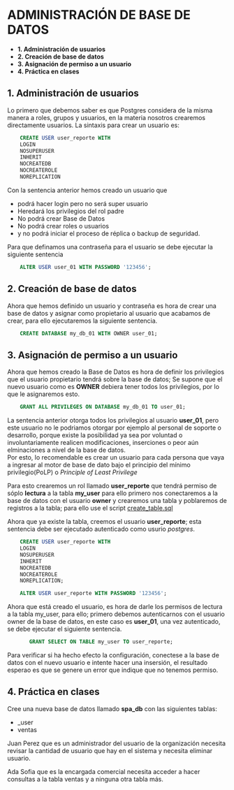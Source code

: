 # ADMINISTRACIÓN DE BASE DE DATOS

* **1. Administración de usuarios**
* **2. Creación de base de datos**
* **3. Asignación de permiso a un usuario**
* **4. Práctica en clases**


## 1. Administración de usuarios
Lo primero que debemos saber es que Postgres considera de la misma manera a roles, grupos y usuarios, en la materia 
nosotros crearemos directamente usuarios.
La sintaxis para crear un usuario es:

```sql
    CREATE USER user_reporte WITH
    LOGIN
    NOSUPERUSER
    INHERIT
    NOCREATEDB
    NOCREATEROLE
    NOREPLICATION
```
Con la sentencia anterior hemos creado un usuario que 
* podrá hacer login pero no será super usuario
* Heredará los privilegios del rol padre
* No podrá crear Base de Datos
* No podrá crear roles o usuarios
* y no podrá iniciar el proceso de réplica o backup de seguridad.

Para que definamos una contraseña para el usuario se debe ejecutar la siguiente sentencia
```sql
    ALTER USER user_01 WITH PASSWORD '123456';
```

## 2. Creación de base de datos
Ahora que hemos definido un usuario y contraseña es hora de crear una base de datos y asignar como propietario al usuario 
que acabamos de crear, para ello ejecutaremos la siguiente sentencia.
```sql
    CREATE DATABASE my_db_01 WITH OWNER user_01;
```

## 3. Asignación de permiso a un usuario
Ahora que hemos creado la Base de Datos es hora de definir los privilegios que el usuario propietario tendrá sobre la 
base de datos;
Se supone que el nuevo usuario como es **OWNER** debiera tener todos los privilegios, por lo que le asignaremos esto.
```sql
    GRANT ALL PRIVILEGES ON DATABASE my_db_01 TO user_01;
```
La sentencia anterior otorga todos los privilegios al usuario **user_01**, pero este usuario no le podriamos otorgar por 
ejemplo al personal de soporte o desarrollo, porque existe la posibilidad ya sea por voluntad o involuntariamente realicen
modificaciones, inserciones  o peor aún elminaciones a nivel de la base de datos.  
Por esto, lo recomendable es crear un usuario para cada persona que vaya a ingresar al motor de base de dato bajo el 
principio del mínimo privilegio(PoLP) o *Principle of Least Privilege*

Para esto crearemos un rol llamado **user_reporte** que tendrá permiso de sóplo **lectura**  a la tabla **my_user** para
ello primero nos conectaremos a la base de datos con el usuario **owner** y crearemos una tabla y poblaremos de registros
a la tabla; para ello use el script [create_table.sql](create_table.sql)

Ahora que ya existe la tabla, creemos el usuario **user_reporte**; esta sentencia debe ser ejecutado autenticado como 
usurio *postgres*. 
```sql
    CREATE USER user_reporte WITH
    LOGIN
    NOSUPERUSER
    INHERIT
    NOCREATEDB
    NOCREATEROLE
    NOREPLICATION;

    ALTER USER user_reporte WITH PASSWORD '123456';
```
Ahora que está creado el usuario, es hora de darle los permisos de lectura a la tabla my_user, para ello; primero debemos
autenticarnos con el usuario owner de la base de datos, en este caso es **user_01**, una vez autenticado, se debe ejecutar
el siguiente sentencia.

```sql
       GRANT SELECT ON TABLE my_user TO user_reporte;
```
Para verificar si ha hecho efecto la configuración, conectese a la base de datos con el nuevo usuario e intente hacer una 
insersión, el resultado esperao es que se genere un error que indique que no tenemos permiso.

## 4. Práctica en clases

Cree una nueva base de datos llamado **spa_db** con las siguientes tablas:
* _user
* ventas

Juan Perez que es un administrador del usuario de la organización necesita revisar la cantidad de usuario que hay en el 
sistema y necesita eliminar usuario.

Ada Sofia que es la encargada comercial necesita acceder a hacer consultas a la tabla ventas y a ninguna otra tabla más.

